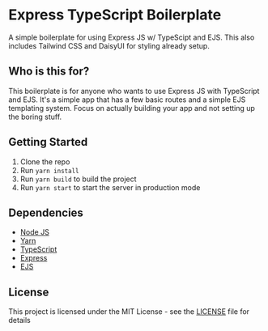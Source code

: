 # Express TypeScript Boilerplate
 A simple boilerplate for using Express JS w/ TypeScipt and EJS. This also includes Tailwind CSS and DaisyUI for styling already setup.

## Who is this for?
This boilerplate is for anyone who wants to use Express JS with TypeScript and EJS. It's a simple app that has a few basic routes and a simple EJS templating system. Focus on actually building your app and not setting up the boring stuff.

## Getting Started
1. Clone the repo
2. Run `yarn install`
3. Run `yarn build` to build the project
4. Run `yarn start` to start the server in production mode

## Dependencies
- [Node JS](https://nodejs.org/en/)
- [Yarn](https://yarnpkg.com/)
- [TypeScript](https://www.typescriptlang.org/)
- [Express](https://expressjs.com/)
- [EJS](https://ejs.co/)

## License
This project is licensed under the MIT License - see the [LICENSE](LICENSE) file for details